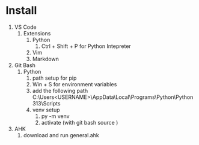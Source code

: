 # Install
1. VS Code
   1. Extensions
      1.  Python
          1.  Ctrl + Shift + P for Python Intepreter
      2.  Vim
      3.  Markdown 
2. Git Bash
   1. Python
      1. path setup for pip 
      2. Win + S for environment variables
      3. add the following path C:\Users\<USERNAME>\AppData\Local\Programs\Python\Python313\Scripts
      4. venv setup
         1. py -m venv <venv name>
         2. activate (with git bash source <path to activate file in venv folder>)
3. AHK
   1. download and run general.ahk